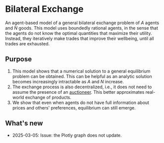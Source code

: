# Bilateral Exchange
An agent-based model of a general bilateral exchange problem of *A* agents and *N* goods. This model uses boundedly rational agents, in the sense that the agents do not know the optimal quantities that maximize their utility. Instead, they iteratively make trades that improve their wellbeing, until all trades are exhausted. 

## Purpose
1. This model shows that a numerical solution to a general equilibrium problem can be obtained. This can be helpful as an analytic solution becomes increasingly intractable as *A* and *N* increase.
2. The exchange process is also decentralized, i.e., it does not need to assume the presence of an [auctioneer](https://en.wikipedia.org/wiki/Walrasian_auction). This better approximates real-world exchange of products.
3. We show that even when agents do not have full information about prices and others' preferences, equilibrium can still emerge.

## What's new
- 2025-03-05: Issue: the Plotly graph does not update.
